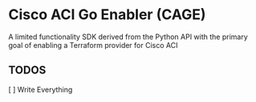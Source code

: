 # Cisco ACI Go Enabler (CAGE)

A limited functionality SDK derived from the Python API with the primary goal of enabling a Terraform provider for Cisco ACI

## TODOS
[ ] Write Everything